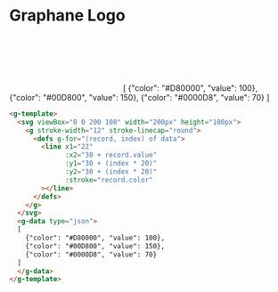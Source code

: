 # Graphane Logo

<g-template>
  <svg viewBox="0 0 200 100" width="200px" height="100px">
	<g stroke-width="12" stroke-linecap="round">
	  <defs g-for="(record, index) of data">
  	    <line x1="22" 
              g-bind:x2="30 + record.value"   
              g-bind:y1="30 + (index * 20)"
              g-bind:y2="30 + (index * 20)"
              g-bind:stroke="record.color"
        ></line>
	  </defs>
	</g>
  </svg>
  <g-script type="data">
  [
    {"color": "#D80000", "value": 100},
    {"color": "#00D800", "value": 150},
    {"color": "#0000D8", "value": 70}
  ]
  </g-script>
</g-template>

```html
<g-template>
  <svg viewBox="0 0 200 100" width="200px" height="100px">
    <g stroke-width="12" stroke-linecap="round">
      <defs g-for="(record, index) of data">
        <line x1="22"
              :x2="30 + record.value"
              :y1="30 + (index * 20)"
              :y2="30 + (index * 20)"
              :stroke="record.color"
        ></line>
      </defs>
    </g>
  </svg>
  <g-data type="json">
  [
    {"color": "#D80000", "value": 100},
    {"color": "#00D800", "value": 150},
    {"color": "#0000D8", "value": 70}
  ]
  </g-data>
</g-template>
```